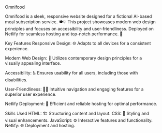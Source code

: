 Omnifood

Omnifood is a sleek, responsive website designed for a fictional AI-based meal subscription service. 🍽️💡 This project showcases modern web design principles and focuses on accessibility and user-friendliness. Deployed on Netlify for seamless hosting and top-notch performance. 🚀

Key Features
Responsive Design: 🌐 Adapts to all devices for a consistent experience.

Modern Web Design: 🎨 Utilizes contemporary design principles for a visually appealing interface.

Accessibility: ♿ Ensures usability for all users, including those with disabilities.

User-Friendliness: 🧑‍💻 Intuitive navigation and engaging features for a superior user experience.

Netlify Deployment: 🌟 Efficient and reliable hosting for optimal performance.

Skills Used
HTML: 🏗️ Structuring content and layout.
CSS: 🎨 Styling and visual enhancements.
JavaScript: ⚙️ Interactive features and functionality.
Netlify: 🌐 Deployment and hosting.
